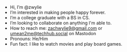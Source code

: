 - Hi, I’m @zwylie
- I’m interested in making people happy forever.
- I’m a college graduate with a BS in CS.
- I’m looking to collaborate on anything I'm able to.
- How to reach me: zachwylie9@gmail.com or [umean2me@techhub.social](https://techhub.social/@umean2me) on Mastodon
- Pronouns: He/Him
- Fun fact: I like to watch movies and play board games.
